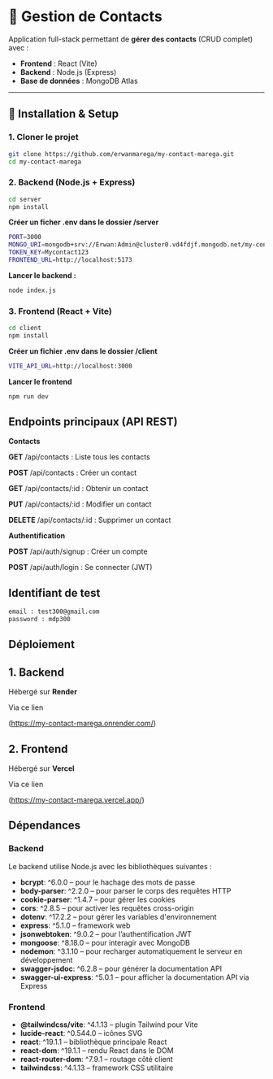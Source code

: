 # 📒 Gestion de Contacts

Application full-stack permettant de **gérer des contacts** (CRUD complet) avec :  
- **Frontend** : React (Vite)  
- **Backend** : Node.js (Express)  
- **Base de données** : MongoDB Atlas  

---

## 🚀 Installation & Setup

### 1. Cloner le projet
```bash
git clone https://github.com/erwanmarega/my-contact-marega.git
cd my-contact-marega
```


### 2. Backend (Node.js + Express)
```bash
cd server
npm install
```

**Créer un ficher .env dans le dossier /server**
```bash
PORT=3000
MONGO_URI=mongodb+srv://Erwan:Admin@cluster0.vd4fdjf.mongodb.net/my-contact-marega
TOKEN_KEY=Mycontact123
FRONTEND_URL=http://localhost:5173
```

**Lancer le backend :**
```bash
node index.js
```

### 3. Frontend (React + Vite)
```bash
cd client
npm install
```

**Créer un fichier .env dans le dossier /client**
```bash
VITE_API_URL=http://localhost:3000
```

**Lancer le frontend**
```bash
npm run dev
```


## Endpoints principaux (API REST)

**Contacts**

**GET**	/api/contacts	: Liste tous les contacts	

**POST** 	/api/contacts :	Créer un contact	

**GET**	/api/contacts/:id	: Obtenir un contact	

**PUT**	/api/contacts/:id	: Modifier un contact	

**DELETE**	/api/contacts/:id	: Supprimer un contact	

**Authentification**

**POST**	/api/auth/signup	: Créer un compte

**POST**	/api/auth/login	: Se connecter (JWT)

## Identifiant de test 
```bash
email : test300@gmail.com
password : mdp300
```

## Déploiement

## 1. Backend 
Hébergé sur **Render**

Via ce lien 

(https://my-contact-marega.onrender.com/)


## 2. Frontend
Hébergé sur **Vercel**

Via ce lien 

(https://my-contact-marega.vercel.app/)

## Dépendances

### Backend
Le backend utilise Node.js avec les bibliothèques suivantes :

- **bcrypt**: ^6.0.0 – pour le hachage des mots de passe  
- **body-parser**: ^2.2.0 – pour parser le corps des requêtes HTTP  
- **cookie-parser**: ^1.4.7 – pour gérer les cookies  
- **cors**: ^2.8.5 – pour activer les requêtes cross-origin  
- **dotenv**: ^17.2.2 – pour gérer les variables d'environnement  
- **express**: ^5.1.0 – framework web  
- **jsonwebtoken**: ^9.0.2 – pour l’authentification JWT  
- **mongoose**: ^8.18.0 – pour interagir avec MongoDB  
- **nodemon**: ^3.1.10 – pour recharger automatiquement le serveur en développement  
- **swagger-jsdoc**: ^6.2.8 – pour générer la documentation API  
- **swagger-ui-express**: ^5.0.1 – pour afficher la documentation API via Express

### Frontend 
- **@tailwindcss/vite**: ^4.1.13 – plugin Tailwind pour Vite
- **lucide-react**: ^0.544.0 – icônes SVG
- **react**: ^19.1.1 – bibliothèque principale React
- **react-dom**: ^19.1.1 – rendu React dans le DOM
- **react-router-dom**: ^7.9.1 – routage côté client
- **tailwindcss**: ^4.1.13 – framework CSS utilitaire








